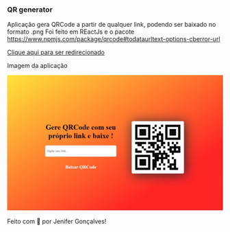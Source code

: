 ### QR generator

Aplicação gera QRCode a partir de qualquer link, podendo ser baixado no formato .png
Foi feito em REactJs e o pacote https://www.npmjs.com/package/qrcode#todataurltext-options-cberror-url


[Clique aqui para ser redirecionado](jenifergs.github.io/qr-generator/)

Imagem da aplicação 
<div>
	<img src="./src/generator-qr.png">
</div>


Feito com 💙 por Jenifer Gonçalves!
